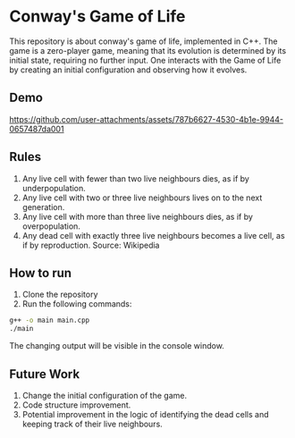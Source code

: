 # Conway's Game of Life
This repository is about conway's game of life, implemented in C++. The game is a zero-player game, meaning that its evolution is determined by its initial state, requiring no further input. One interacts with the Game of Life by creating an initial configuration and observing how it evolves.

## Demo
https://github.com/user-attachments/assets/787b6627-4530-4b1e-9944-0657487da001

## Rules
1. Any live cell with fewer than two live neighbours dies, as if by underpopulation.
2. Any live cell with two or three live neighbours lives on to the next generation.
3. Any live cell with more than three live neighbours dies, as if by overpopulation.
4. Any dead cell with exactly three live neighbours becomes a live cell, as if by reproduction.
Source: Wikipedia

## How to run
1. Clone the repository
2. Run the following commands:
```bash
g++ -o main main.cpp
./main
```

The changing output will be visible in the console window.

## Future Work
1. Change the initial configuration of the game.
2. Code structure improvement.
3. Potential improvement in the logic of identifying the dead cells and keeping track of their live neighbours.
